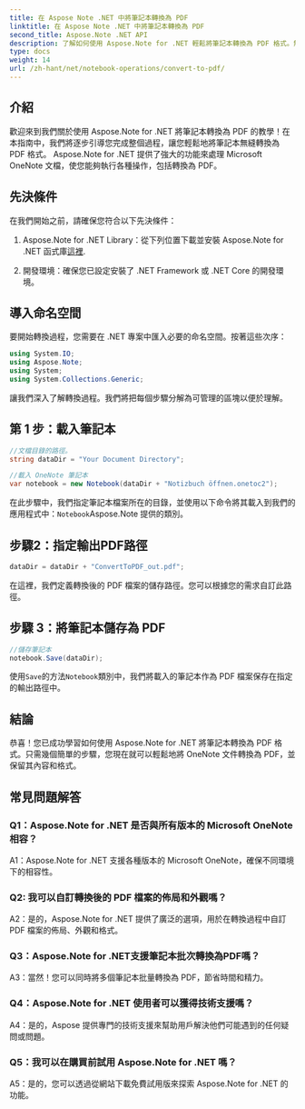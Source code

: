 ```yaml
---
title: 在 Aspose Note .NET 中將筆記本轉換為 PDF
linktitle: 在 Aspose Note .NET 中將筆記本轉換為 PDF
second_title: Aspose.Note .NET API
description: 了解如何使用 Aspose.Note for .NET 輕鬆將筆記本轉換為 PDF 格式。無縫保留內容和格式。
type: docs
weight: 14
url: /zh-hant/net/notebook-operations/convert-to-pdf/
---
```

## 介紹

歡迎來到我們關於使用 Aspose.Note for .NET 將筆記本轉換為 PDF 的教學！在本指南中，我們將逐步引導您完成整個過程，讓您輕鬆地將筆記本無縫轉換為 PDF 格式。 Aspose.Note for .NET 提供了強大的功能來處理 Microsoft OneNote 文檔，使您能夠執行各種操作，包括轉換為 PDF。

## 先決條件

在我們開始之前，請確保您符合以下先決條件：

1.  Aspose.Note for .NET Library：從下列位置下載並安裝 Aspose.Note for .NET 函式庫[這裡](https://releases.aspose.com/note/net/).
   
2. 開發環境：確保您已設定安裝了 .NET Framework 或 .NET Core 的開發環境。

## 導入命名空間

要開始轉換過程，您需要在 .NET 專案中匯入必要的命名空間。按著這些次序：

```csharp
using System.IO;
using Aspose.Note;
using System;
using System.Collections.Generic;
```

讓我們深入了解轉換過程。我們將把每個步驟分解為可管理的區塊以便於理解。

## 第 1 步：載入筆記本

```csharp
//文檔目錄的路徑。
string dataDir = "Your Document Directory";

//載入 OneNote 筆記本
var notebook = new Notebook(dataDir + "Notizbuch öffnen.onetoc2");
```

在此步驟中，我們指定筆記本檔案所在的目錄，並使用以下命令將其載入到我們的應用程式中：`Notebook`Aspose.Note 提供的類別。

## 步驟2：指定輸出PDF路徑

```csharp
dataDir = dataDir + "ConvertToPDF_out.pdf";
```

在這裡，我們定義轉換後的 PDF 檔案的儲存路徑。您可以根據您的需求自訂此路徑。

## 步驟 3：將筆記本儲存為 PDF

```csharp
//儲存筆記本
notebook.Save(dataDir);
```

使用`Save`的方法`Notebook`類別中，我們將載入的筆記本作為 PDF 檔案保存在指定的輸出路徑中。

## 結論

恭喜！您已成功學習如何使用 Aspose.Note for .NET 將筆記本轉換為 PDF 格式。只需幾個簡單的步驟，您現在就可以輕鬆地將 OneNote 文件轉換為 PDF，並保留其內容和格式。

## 常見問題解答

### Q1：Aspose.Note for .NET 是否與所有版本的 Microsoft OneNote 相容？

A1：Aspose.Note for .NET 支援各種版本的 Microsoft OneNote，確保不同環境下的相容性。

### Q2: 我可以自訂轉換後的 PDF 檔案的佈局和外觀嗎？

A2：是的，Aspose.Note for .NET 提供了廣泛的選項，用於在轉換過程中自訂 PDF 檔案的佈局、外觀和格式。

### Q3：Aspose.Note for .NET支援筆記本批次轉換為PDF嗎？

A3：當然！您可以同時將多個筆記本批量轉換為 PDF，節省時間和精力。

### Q4：Aspose.Note for .NET 使用者可以獲得技術支援嗎？

A4：是的，Aspose 提供專門的技術支援來幫助用戶解決他們可能遇到的任何疑問或問題。

### Q5：我可以在購買前試用 Aspose.Note for .NET 嗎？

A5：是的，您可以透過從網站下載免費試用版來探索 Aspose.Note for .NET 的功能。